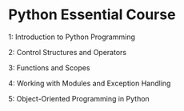 # Python Essential Course

1: Introduction to Python Programming  

2: Control Structures and Operators 

3: Functions and Scopes 

4: Working with Modules and Exception Handling 

5: Object-Oriented Programming in Python 
